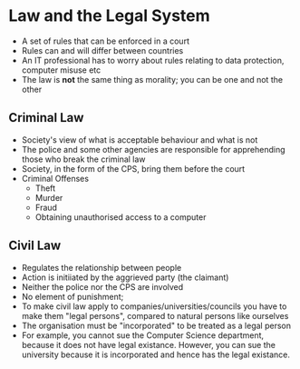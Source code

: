 # Law and the Legal System
* A set of rules that can be enforced in a court
* Rules can and will differ between countries
* An IT professional has to worry about rules relating to data protection, computer misuse etc
* The law is **not** the same thing as morality; you can be one and not the other
## Criminal Law
* Society's view of what is acceptable behaviour and what is not
* The police and some other agencies are responsible for apprehending those who break the criminal law
* Society, in the form of the CPS, bring them before the court
* Criminal Offenses
  * Theft
  * Murder
  * Fraud
  * Obtaining unauthorised access to a computer
## Civil Law
* Regulates the relationship between people
* Action is initiiated by the aggrieved party (the claimant)
* Neither the police nor the CPS are involved
* No element of punishment;
* To make civil law apply to companies/universities/councils you have to make them "legal persons", compared to natural persons like ourselves
* The organisation must be "incorporated" to be treated as a legal person
* For example, you cannot sue the Computer Science department, because it does not have legal existance. However, you can sue the university because it is incorporated and hence has the legal existance.
